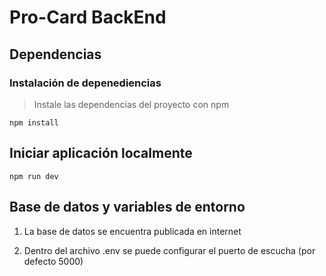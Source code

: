 # Pro-Card BackEnd

## Dependencias

### Instalación de depenediencias

> Instale las dependencias del proyecto con npm

```
npm install
```


## Iniciar aplicación localmente

```
npm run dev
```

## Base de datos y variables de entorno

1) La base de datos se encuentra publicada en internet

2) Dentro del archivo .env se puede configurar el puerto de escucha (por defecto 5000)